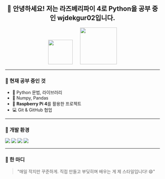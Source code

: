 <h2 align="center">👋 안녕하세요! 저는 라즈베리파이 4로 Python을 공부 중인 wjdekgur02입니다.</h2>

<p align="center">
  <img src="https://cdn.jsdelivr.net/gh/devicons/devicon/icons/python/python-original.svg" width="80" />
  &nbsp;&nbsp;&nbsp;&nbsp;
  <img src="https://upload.wikimedia.org/wikipedia/commons/3/3e/Raspberry_Pi_4_Model_B_-_Side.jpg" width="120" />
</p>

---

### 🧠 현재 공부 중인 것
- 🐍 Python 문법, 라이브러리
- 🧮 Numpy, Pandas
- 🍓 **Raspberry Pi 4**를 활용한 프로젝트
- 💻 Git & GitHub 협업

---

### 🔧 개발 환경
<img src="https://img.shields.io/badge/Python-3776AB?style=flat&logo=python&logoColor=white"/>
<img src="https://img.shields.io/badge/RaspberryPi-C51A4A?style=flat&logo=raspberrypi&logoColor=white"/>
<img src="https://img.shields.io/badge/VSCode-007ACC?style=flat&logo=visual-studio-code&logoColor=white"/>
<img src="https://img.shields.io/badge/Git-F05032?style=flat&logo=git&logoColor=white"/>

---

### 💬 한 마디
> "매일 작지만 꾸준하게. 직접 만들고 부딪히며 배우는 게 제 스타일입니다! 😄"

